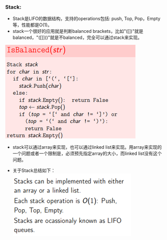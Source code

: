### Stack: 
* Stack是LIFO的数据结构，支持的operations包括: push, Top, Pop，Empty等，性能都是O(1)。<br>
* stack一个很好的应用就是判断balanced brackets，比如"([])[]()"就是balanced，"([]]()"就是不balanced，完全可以通过stack来实现。<br>

![stack-balance](https://github.com/baoqger/Coursera-data-structures-UCSD/blob/master/week1/img/stack-isbalanced.png)<br>

* stack可以通过array来实现，也可以通过linked list来实现。用array来实现的一个问题或者一个限制是，必须预先指定array的大小，而linked list没有这个问题。<br>

* 关于Stack总结如下：<br>
![stack-summary](https://github.com/baoqger/Coursera-data-structures-UCSD/blob/master/week1/img/stack-summary.png)<br>
